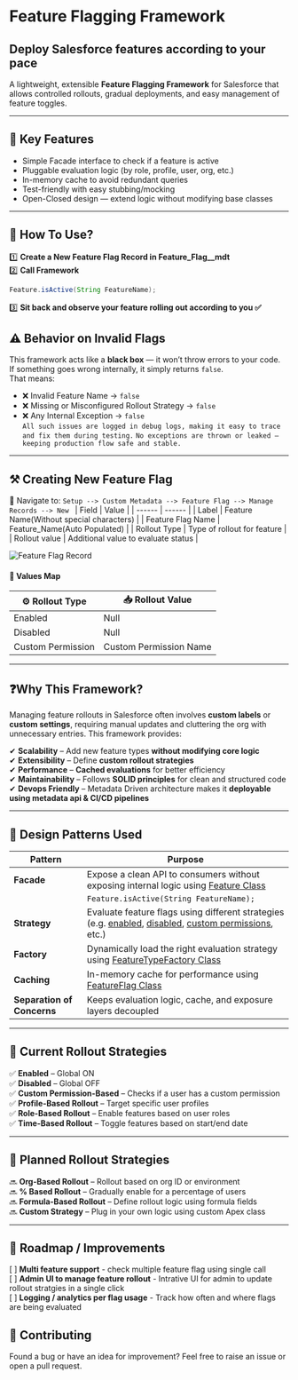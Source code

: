 # Feature Flagging Framework
## Deploy Salesforce features according to your pace  
A lightweight, extensible **Feature Flagging Framework** for Salesforce that allows controlled rollouts, gradual deployments, and easy management of feature toggles.  

---
## 🚀 Key Features
-  Simple Facade interface to check if a feature is active
-  Pluggable evaluation logic (by role, profile, user, org, etc.)
-  In-memory cache to avoid redundant queries
-  Test-friendly with easy stubbing/mocking
-  Open-Closed design — extend logic without modifying base classes

---
## 📌 How To Use?  
1️⃣ **Create a New Feature Flag Record in Feature_Flag__mdt**  
2️⃣ **Call Framework**
```java
Feature.isActive(String FeatureName);
```
3️⃣ **Sit back and observe your feature rolling out according to you ✅**   
## ⚠️ Behavior on Invalid Flags  
This framework acts like a **black box** — it won’t throw errors to your code.  
If something goes wrong internally, it simply returns `false`.  
That means:
- ❌ Invalid Feature Name → `false`  
- ❌ Missing or Misconfigured Rollout Strategy → `false`  
- ❌ Any Internal Exception → `false`    
`All such issues are logged in debug logs, making it easy to trace and fix them during testing.`
`No exceptions are thrown or leaked — keeping production flow safe and stable.`

---
## ⚒️ Creating New Feature Flag  
📍 Navigate to:
```Setup --> Custom Metadata --> Feature Flag --> Manage Records --> New ``` 
| Field | Value |
| ------ | ------ |
| Label | Feature Name(Without special characters) |
| Feature Flag Name | Feature_Name(Auto Populated) |
| Rollout Type | Type of rollout for feature |
| Rollout value | Additional value to evaluate status |   

![Feature Flag Record](images/MetadataRecord.png)  

#### 🧭  Values Map  
| ⚙️ Rollout Type | 📥 Rollout Value |
| ------ | ------ |
| Enabled | Null |
| Disabled | Null |
| Custom Permission | Custom Permission Name |

---
## ❓Why This Framework?  
Managing feature rollouts in Salesforce often involves **custom labels** or **custom settings**, requiring manual updates and cluttering the org with unnecessary entries. This framework provides:  

✔ **Scalability** – Add new feature types **without modifying core logic**  
✔ **Extensibility** – Define **custom rollout strategies**  
✔ **Performance** – **Cached evaluations** for better efficiency  
✔ **Maintainability** – Follows **SOLID principles** for clean and structured code  
✔ **Devops Friendly** – Metadata Driven architecture makes it **deployable using metadata api & CI/CD pipelines**

---

## 🧰 Design Patterns Used  
| Pattern          | Purpose                                                                 |
|------------------|-------------------------------------------------------------------------|
| **Facade**      | Expose a clean API to consumers without exposing internal logic using [Feature Class ](force-app/main/default/classes/Feature.cls)
| |```Feature.isActive(String FeatureName);```     |
| **Strategy**     | Evaluate feature flags using different strategies (e.g. [enabled](force-app/main/default/classes/FeatureType_Enabled.cls), [disabled](force-app/main/default/classes/FeatureType_Disabled.cls), [custom permissions](force-app/main/default/classes/FeatureType_CustomPermission.cls), etc.)  |
| **Factory**      | Dynamically load the right evaluation strategy using [FeatureTypeFactory Class](force-app/main/default/classes/FeatureTypeFactory.cls) |
| **Caching**      | In-memory cache for performance using [FeatureFlag Class](force-app/main/default/classes/FeatureFlag.cls) |
| **Separation of Concerns** | Keeps evaluation logic, cache, and exposure layers decoupled  |

---
## 🔄  Current Rollout Strategies  
✅ **Enabled** –  Global ON  
✅ **Disabled** –  Global OFF  
✅ **Custom Permission-Based** – Checks if a user has a custom permission  
✅ **Profile-Based Rollout** – Target specific user profiles  
✅ **Role-Based Rollout** – Enable features based on user roles  
✅ **Time-Based Rollout** – Toggle features based on start/end date  

---
## 🧪 Planned Rollout Strategies
🔜 **Org-Based Rollout** – Rollout based on org ID or environment  
🔜 **% Based Rollout** – Gradually enable for a percentage of users  
🔜 **Formula-Based Rollout** – Define rollout logic using formula fields  
🔜 **Custom Strategy** – Plug in your own logic using custom Apex class  

---
## 🚧 Roadmap / Improvements
[ ] **Multi feature support** - check multiple feature flag using single call  
[ ] **Admin UI to manage feature rollout** - Intrative UI for admin to update rollout stratgies in a single click  
[ ] **Logging / analytics per flag usage**  - Track how often and where flags are being evaluated  

## 🤝 Contributing
Found a bug or have an idea for improvement? Feel free to raise an issue or open a pull request.
